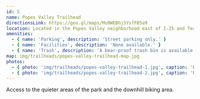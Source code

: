 ```yaml
---
id: 5
name: Popes Valley Trailhead
directionsLink: https://goo.gl/maps/Mu9WEBhjSYsfFB5a9
location: Located in the Popes Valley neighborhood east of I-25 and Tech Center Drive
amenities:
  - { name: 'Parking', description: 'Street parking only.' }
  - { name: 'Facilities', description: 'None available.' }
  - { name: 'Trash', description: 'A bear-proof trash bin is available for waste disposal.' }
map: img/trailheads/popes-valley-trailhead-map.jpg
photos:
  - { photo: 'img/trailheads/popes-valley-trailhead-1.jpg', caption: 'Facing North on Popes Valley Drive' }
  - { photo: 'img/trailheads/popes-valley-trailhead-2.jpg', caption: 'Facing South from Ute Valley Park' }
---
```

Access to the quieter areas of the park and the downhill biking area.